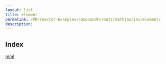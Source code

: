 ```yaml
---
layout: list
title: element
permalink: /PDFreactor-Examples/compoundFormats/mathjax/jax/element/
description: 
---
```


## Index
<div class="boxes">
                            <a href="/compare.html2pdf.tools/PDFreactor-Examples/compoundFormats/mathjax/jax/element/mml/">
                                mml
                            </a>
</div>


